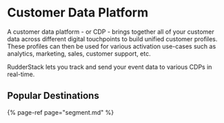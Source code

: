 # Customer Data Platform

A customer data platform - or CDP - brings together all of your customer data across different digital touchpoints to build unified customer profiles. These profiles can then be used for various activation use-cases such as analytics, marketing, sales, customer support, etc.

RudderStack lets you track and send your event data to various CDPs in real-time.

## Popular Destinations

{% page-ref page="segment.md" %}



